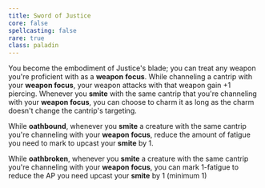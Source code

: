 ```yaml
---
title: Sword of Justice
core: false
spellcasting: false
rare: true
class: paladin
---
```

You become the embodiment of Justice's blade; you can treat any weapon you're proficient with as a **weapon** **focus**. While channeling a cantrip with your **weapon focus**, your weapon attacks with that weapon gain +1 piercing. Whenever you **smite** with the same cantrip that you're channeling with your **weapon focus**, you can choose to charm it as long as the charm doesn't change the cantrip's targeting.

While **oathbound**, whenever you **smite** a creature with the same cantrip you're channeling with your **weapon focus**, reduce the amount of fatigue you need to mark to upcast your **smite** by 1.

While **oathbroken**, whenever you **smite** a creature with the same cantrip you're channeling with your **weapon focus**, you can mark 1-fatigue to reduce the AP you need upcast your **smite** by 1 (minimum 1)
